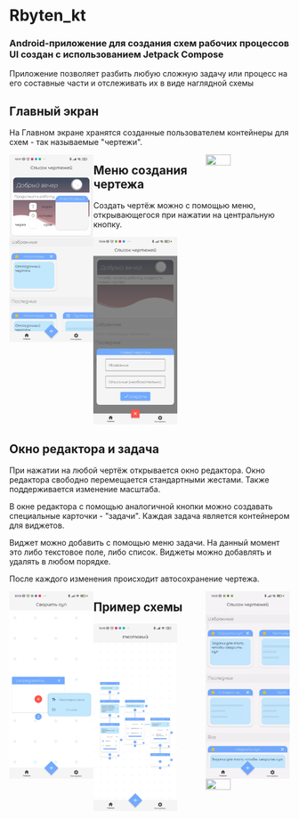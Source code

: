 # Rbyten_kt

<h3>
  Android-приложение для создания схем рабочих процессов <br> 
  UI создан с использованием Jetpack Compose
</h3>

Приложение позволяет разбить любую сложную задачу или процесс на его составные части и отслеживать их в виде наглядной схемы

## Главный экран

На Главном экране хранятся созданные пользователем контейнеры для схем - так называемые "чертежи".

<p>
<img src="https://github.com/Sanders25/Rbyten_kt/blob/master/demo/Screenshot_2022-06-07-18-41-42-010_com.example.rbyten.jpg" width="30%" height="30%" style="float: left">
<img src="https://github.com/Sanders25/Rbyten_kt/blob/master/demo/main.gif" width="30%" height="30%" style="float: right">
</p>

## Меню создания чертежа

Создать чертёж можно с помощью меню, открывающегося при нажатии на центральную кнопку.

<img src="https://github.com/Sanders25/Rbyten_kt/blob/master/demo/Screenshot_2022-06-07-18-56-36-171_com.example.rbyten.jpg" width="30%" height="30%">

## Окно редактора и задача

При нажатии на любой чертёж открывается окно редактора. Окно редактора свободно перемещается стандартными жестами. 
Также поддерживается изменение масштаба.

В окне редактора с помощью аналогичной кнопки можно создавать специальные карточки - "задачи".
Каждая задача является контейнером для виджетов.

Виджет можно добавить с помощью меню задачи. На данный момент это либо текстовое поле, либо список. Виджеты можно добавлять и удалять в любом порядке. 

После каждого изменения происходит автосохранение чертежа.
<p>
<img src="https://github.com/Sanders25/Rbyten_kt/blob/master/demo/Screenshot_2022-06-07-20-05-22-070_com.example.rbyten.jpg" width="30%" height="30%" style="float: left">
<img src="https://github.com/Sanders25/Rbyten_kt/blob/master/demo/editor.gif" width="30%" height="30%" style="float: right">
</p>

## Пример схемы

<p>
<img src="https://github.com/Sanders25/Rbyten_kt/blob/master/demo/Screenshot_2022-06-07-18-42-22-783_com.example.rbyten.jpg" width="30%" height="30%" style="float: left">
<img src="https://github.com/Sanders25/Rbyten_kt/blob/master/demo/map.gif" width="30%" height="30%" style="float: right">
</p>
